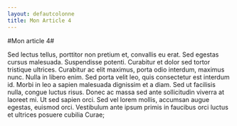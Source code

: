 ```yaml
---
layout: defautcolonne
title: Mon Article 4
---
```


#Mon article 4#

Sed lectus tellus, porttitor non pretium et, convallis eu erat. Sed egestas cursus malesuada. Suspendisse potenti. Curabitur et dolor sed tortor tristique ultrices. Curabitur ac elit maximus, porta odio interdum, maximus nunc. Nulla in libero enim. Sed porta velit leo, quis consectetur est interdum id. Morbi in leo a sapien malesuada dignissim et a diam. Sed ut facilisis nulla, congue luctus risus. Donec ac massa sed ante sollicitudin viverra at laoreet mi. Ut sed sapien orci. Sed vel lorem mollis, accumsan augue egestas, euismod orci. Vestibulum ante ipsum primis in faucibus orci luctus et ultrices posuere cubilia Curae; 